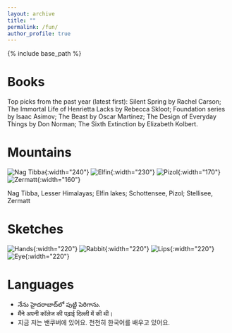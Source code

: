 ```yaml
---
layout: archive
title: ""
permalink: /fun/
author_profile: true
---
```


{% include base_path %}


Books
======
Top picks from the past year (latest first):
Silent Spring by Rachel Carson; The Immortal Life of Henrietta Lacks by Rebecca Skloot; Foundation series by Isaac Asimov; The Beast by Oscar Martinez; The Design of Everyday Things by Don Norman; The Sixth Extinction by Elizabeth Kolbert.


Mountains
======

<!---
![Mt Arrowsmith, Vancouver Island](/images/adv-Mount_Arrowsmith.jpeg){: width="200" }
--->

<!---
| ![Nag Tibba, Lesser Himalayas](/images/adv-Nag_Tibba2.jpeg){:width="220"} | ![Elfin lakes](/images/adv-elfin.jpeg){:width="220"} | ![Schottensee, Pizol](/images/adv-Pizol.jpeg){:width="160"} | ![Stellisee, Zermatt](/images/adv-Stellisee_Zermatt.jpeg){:width="160"} |
| :--: | :--: | :--: | :--: |
| *Nag Tibba, Lesser Himalayas* | *Elfin lakes* | *Schottensee, Pizol* | *Stellisee, Zermatt* |
--->

![Nag Tibba](/images/adv-Nag_Tibba2.jpeg){:width="240"} ![Elfin](/images/adv-elfin.jpeg){:width="230"} ![Pizol](/images/adv-Pizol.jpeg){:width="170"} ![Zermatt](/images/adv-Stellisee_Zermatt.jpeg){:width="160"}

Nag Tibba, Lesser Himalayas; Elfin lakes; Schottensee, Pizol; Stellisee, Zermatt

Sketches
======
![Hands](/images/art-hands.jpeg){:width="220"} ![Rabbit](/images/art-rabbit.jpeg){:width="220"} ![Lips](/images/art-lips.jpeg){:width="220"} ![Eye](/images/art-eye.JPG){:width="220"}


Languages
======
* నేను హైదరాబాద్‌లో పుట్టి పెరిగాను.
* मैंने अपनी कॉलेज की पढ़ाई दिल्ली में की थी।
* 지금 저는 밴쿠버에 있어요. 천천히 한국어를 배우고 있어요.
